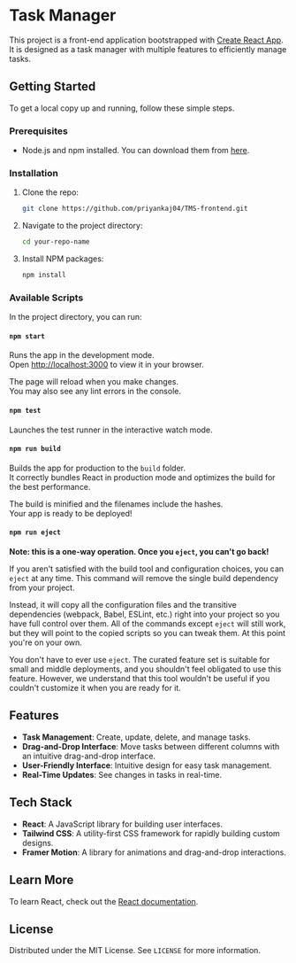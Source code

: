 # Task Manager

This project is a front-end application bootstrapped with [Create React App](https://github.com/facebook/create-react-app). It is designed as a task manager with multiple features to efficiently manage tasks.

## Getting Started

To get a local copy up and running, follow these simple steps.

### Prerequisites

- Node.js and npm installed. You can download them from [here](https://nodejs.org/).

### Installation

1. Clone the repo:
    ```sh
    git clone https://github.com/priyankaj04/TMS-frontend.git
    ```
2. Navigate to the project directory:
    ```sh
    cd your-repo-name
    ```
3. Install NPM packages:
    ```sh
    npm install
    ```

### Available Scripts

In the project directory, you can run:

#### `npm start`

Runs the app in the development mode.\
Open [http://localhost:3000](http://localhost:3000) to view it in your browser.

The page will reload when you make changes.\
You may also see any lint errors in the console.

#### `npm test`

Launches the test runner in the interactive watch mode.

#### `npm run build`

Builds the app for production to the `build` folder.\
It correctly bundles React in production mode and optimizes the build for the best performance.

The build is minified and the filenames include the hashes.\
Your app is ready to be deployed!

#### `npm run eject`

**Note: this is a one-way operation. Once you `eject`, you can't go back!**

If you aren't satisfied with the build tool and configuration choices, you can `eject` at any time. This command will remove the single build dependency from your project.

Instead, it will copy all the configuration files and the transitive dependencies (webpack, Babel, ESLint, etc.) right into your project so you have full control over them. All of the commands except `eject` will still work, but they will point to the copied scripts so you can tweak them. At this point you're on your own.

You don't have to ever use `eject`. The curated feature set is suitable for small and middle deployments, and you shouldn't feel obligated to use this feature. However, we understand that this tool wouldn't be useful if you couldn't customize it when you are ready for it.

## Features

- **Task Management**: Create, update, delete, and manage tasks.
- **Drag-and-Drop Interface**: Move tasks between different columns with an intuitive drag-and-drop interface.
- **User-Friendly Interface**: Intuitive design for easy task management.
- **Real-Time Updates**: See changes in tasks in real-time.

## Tech Stack

- **React**: A JavaScript library for building user interfaces.
- **Tailwind CSS**: A utility-first CSS framework for rapidly building custom designs.
- **Framer Motion**: A library for animations and drag-and-drop interactions.

## Learn More

To learn React, check out the [React documentation](https://reactjs.org/).

## License

Distributed under the MIT License. See `LICENSE` for more information.
